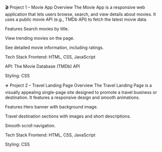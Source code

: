 
🎬 Project 1 – Movie App
Overview
The Movie App is a responsive web application that lets users browse, search, and view details about movies. It uses a public movie API (e.g., TMDb API) to fetch the latest movie data.

Features
Search movies by title.

View trending movies on the page.

See detailed movie information, including ratings.

Tech Stack
Frontend: HTML, CSS, JavaScript

API: The Movie Database (TMDb) API 

Styling: CSS 



✈️ Project 2 – Travel Landing Page
Overview
The Travel Landing Page is a visually appealing single-page site designed to promote a travel business or destination. It features a responsive design and smooth animations.

Features
Hero banner with background image.

Travel destination sections with images and short descriptions.

Smooth scroll navigation.



Tech Stack
Frontend: HTML, CSS, JavaScript

Styling: CSS 

